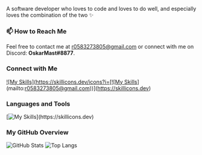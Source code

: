 
A software developer who loves to code and loves to do well, and especially loves the combination of the two ✨


### 📫 How to Reach Me
Feel free to contact me at [r0583273805@gmail.com](mailto:r0583273805@gmail.com) or connect with me on Discord: **OskarMast#8877**.

### Connect with Me
[![My Skills](https://skillicons.dev/icons?i=[![My Skills](https://skillicons.dev/icons?i=gmail)](mailto:r0583273805@gmail.com))](https://skillicons.dev)


### Languages and Tools
[![My Skills](https://skillicons.dev/icons?i=js,html,css,java,nodejs,gcp,react,git,docker,angular,c,cs,cpp,css,dotnet,eclipse,github,html,materialui,mongodb,pycharm,py,visualstudio,vscode,)](https://skillicons.dev)

### My GitHub Overview
![GitHub Stats](https://github-readme-stats.vercel.app/api?username=rachelyWinter&show_icons=true&theme=radical)
![Top Langs](https://github-readme-stats.vercel.app/api/top-langs/?username=rachelyWinter&layout=compact&theme=radical)

